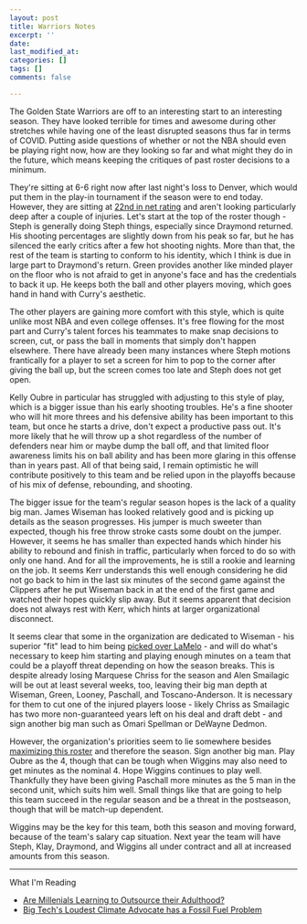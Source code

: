 ```yaml
---
layout: post
title: Warriors Notes
excerpt: ''
date: 
last_modified_at: 
categories: []
tags: []
comments: false

---
```

The Golden State Warriors are off to an interesting start to an interesting season. They have looked terrible for times and awesome during other stretches while having one of the least disrupted seasons thus far in terms of COVID. Putting aside questions of whether or not the NBA should even be playing right now, how are they looking so far and what might they do in the future, which means keeping the critiques of past roster decisions to a minimum.

They're sitting at 6-6 right now after last night's loss to Denver, which would put them in the play-in tournament if the season were to end today. However, they are sitting at [22nd in net rating](https://www.nba.com/stats/teams/advanced/?sort=NET_RATING&dir=-1) and aren't looking particularly deep after a couple of injuries. Let's start at the top of the roster though - Steph is generally doing Steph things, especially since Draymond returned. His shooting percentages are slightly down from his peak so far, but he has silenced the early critics after a few hot shooting nights. More than that, the rest of the team is starting to conform to his identity, which I think is due in large part to Draymond's return. Green provides another like minded player on the floor who is not afraid to get in anyone's face and has the credentials to back it up. He keeps both the ball and other players moving, which goes hand in hand with Curry's aesthetic.

The other players are gaining more comfort with this style, which is quite unlike most NBA and even college offenses. It's free flowing for the most part and Curry's talent forces his teammates to make snap decisions to screen, cut, or pass the ball in moments that simply don't happen elsewhere. There have already been many instances where Steph motions frantically for a player to set a screen for him to pop to the corner after giving the ball up, but the screen comes too late and Steph does not get open.

Kelly Oubre in particular has struggled with adjusting to this style of play, which is a bigger issue than his early shooting troubles. He's a fine shooter who will hit more threes and his defensive ability has been important to this team, but once he starts a drive, don't expect a productive pass out. It's more likely that he will throw up a shot regardless of the number of defenders near him or maybe dump the ball off, and that limited floor awareness limits his on ball ability and has been more glaring in this offense than in years past. All of that being said, I remain optimistic he will contribute positively to this team and be relied upon in the playoffs because of his mix of defense, rebounding, and shooting.

The bigger issue for the team's regular season hopes is the lack of a quality big man. James Wiseman has looked relatively good and is picking up details as the season progresses. His jumper is much sweeter than expected, though his free throw stroke casts some doubt on the jumper. However, it seems he has smaller than expected hands which hinder his ability to rebound and finish in traffic, particularly when forced to do so with only one hand. And for all the improvements, he is still a rookie and learning on the job. It seems Kerr understands this well enough considering he did not go back to him in the last six minutes of the second game against the Clippers after he put Wiseman back in at the end of the first game and watched their hopes quickly slip away. But it seems apparent that decision does not always rest with Kerr, which hints at larger organizational disconnect.

It seems clear that some in the organization are dedicated to Wiseman - his superior "fit" lead to him being [picked over LaMelo](https://basketball.realgm.com/wiretap/261189/Warriors-Viewed-LaMelo-Ball-As-More-Talented-James-Wiseman-As-Better-Fit) - and will do what's necessary to keep him starting and playing enough minutes on a team that could be a playoff threat depending on how the season breaks. This is despite already losing Marquese Chriss for the season and Alen Smailagic will be out at least several weeks, too, leaving their big man depth at Wiseman, Green, Looney, Paschall, and Toscano-Anderson. It is necessary for them to cut one of the injured players loose - likely Chriss as Smailagic has two more non-guaranteed years left on his deal and draft debt - and sign another big man such as Omari Spellman or DeWayne Dedmon.

However, the organization's priorities seem to lie somewhere besides [maximizing this roster](https://twitter.com/samesfandiari/status/1350486336856154115) and therefore the season. Sign another big man. Play Oubre as the 4, though that can be tough when Wiggins may also need to get minutes as the nominal 4. Hope Wiggins continues to play well. Thankfully they have been giving Paschall more minutes as the 5 man in the second unit, which suits him well. Small things like that are going to help this team succeed in the regular season and be a threat in the postseason, though that will be match-up dependent.

Wiggins may be the key for this team, both this season and moving forward, because of the team's salary cap situation. Next year the team will have Steph, Klay, Draymond, and Wiggins all under contract and all at increased amounts from this season. 

***

What I'm Reading

* [Are Millenials Learning to Outsource their Adulthood?](https://www.thecut.com/2019/04/are-millennials-learning-to-outsource-their-adulthood.html)
* [Big Tech's Loudest Climate Advocate has a Fossil Fuel Problem](https://heated.world/p/big-techs-loudest-climate-advocate)